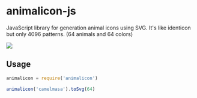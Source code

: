 # animalicon-js

JavaScript library for generation animal icons using SVG.
It's like identicon but only 4096 patterns. (64 animals and 64 colors)

![](https://user-images.githubusercontent.com/189824/38244739-93b970e6-3776-11e8-8e8f-608faf59ac8b.png)


## Usage

```js
animalicon = require('animalicon')

animalicon('camelmasa').toSvg(64)
```

